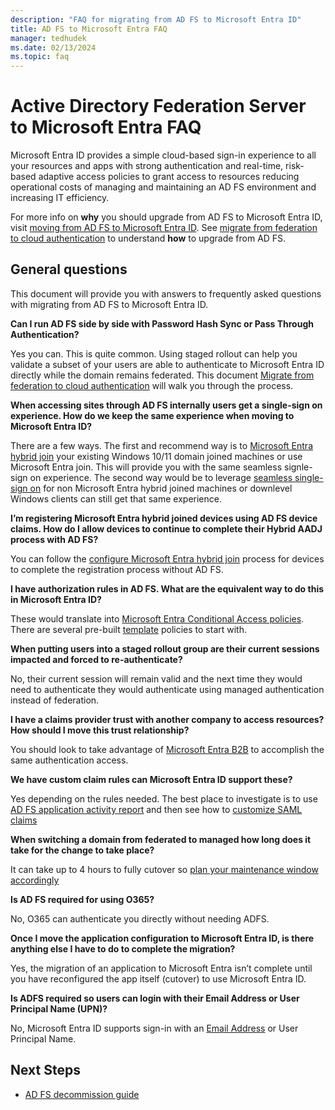 ```yaml
---
description: "FAQ for migrating from AD FS to Microsoft Entra ID"
title: AD FS to Microsoft Entra FAQ
manager: tedhudek
ms.date: 02/13/2024
ms.topic: faq
---
```




# Active Directory Federation Server to Microsoft Entra FAQ

Microsoft Entra ID provides a simple cloud-based sign-in experience to all your resources and apps with strong authentication and real-time, risk-based adaptive access policies to grant access to resources reducing operational costs of managing and maintaining an AD FS environment and increasing IT efficiency.

For more info on **why** you should upgrade from AD FS to Microsoft Entra ID, visit [moving from AD FS to Microsoft Entra ID](https://aka.ms/adfs2aad). See [migrate from federation to cloud authentication](/azure/active-directory/hybrid/migrate-from-federation-to-cloud-authentication) to understand **how** to upgrade from AD FS.

## General questions

This document will provide you with answers to frequently asked questions with migrating from AD FS to Microsoft Entra ID.  

**Can I run AD FS side by side with Password Hash Sync or Pass Through Authentication?**

Yes you can. This is quite common. Using staged rollout can help you validate a subset of your users are able to authenticate to Microsoft Entra ID directly while the domain remains federated. This document [Migrate from federation to cloud authentication](/azure/active-directory/hybrid/migrate-from-federation-to-cloud-authentication) will walk you through the process.

**When accessing sites through AD FS internally users get a single-sign on experience. How do we keep the same experience when moving to Microsoft Entra ID?**

There are a few ways. The first and recommend way is to [Microsoft Entra hybrid join](/azure/active-directory/devices/concept-azure-ad-join-hybrid) your existing Windows 10/11 domain joined machines or use Microsoft Entra join. This will provide you with the same seamless signle-sign on experience. The second way would be to leverage [seamless single-sign on](/azure/active-directory/hybrid/how-to-connect-sso-how-it-works) for non Microsoft Entra hybrid joined machines or downlevel Windows clients can still get that same experience.

**I’m registering Microsoft Entra hybrid joined devices using AD FS device claims. How do I allow devices to continue to complete their Hybrid AADJ process with AD FS?**

You can follow the [configure Microsoft Entra hybrid join](/azure/active-directory/devices/howto-hybrid-azure-ad-join#managed-domains) process for devices to complete the registration process without AD FS.  

**I have authorization rules in AD FS. What are the equivalent way to do this in Microsoft Entra ID?**

These would translate into [Microsoft Entra Conditional Access policies](/azure/active-directory/conditional-access/overview). There are several pre-built [template](/azure/active-directory/conditional-access/concept-conditional-access-policy-common) policies to start with.

**When putting users into a staged rollout group are their current sessions impacted and forced to re-authenticate?**

No, their current session will remain valid and the next time they would need to authenticate they would authenticate using managed authentication instead of federation.

**I have a claims provider trust with another company to access resources? How should I move this trust relationship?**

You should look to take advantage of [Microsoft Entra B2B](/azure/active-directory/external-identities/what-is-b2b) to accomplish the same authentication access.

**We have custom claim rules can Microsoft Entra ID support these?**

Yes depending on the rules needed. The best place to investigate is to use [AD FS application activity report](/azure/active-directory/manage-apps/migrate-adfs-application-activity) and then see how to [customize SAML claims](/azure/active-directory/develop/active-directory-saml-claims-customization)

**When switching a domain from federated to managed how long does it take for the change to take place?**

It can take up to 4 hours to fully cutover so [plan your maintenance window accordingly](/azure/active-directory/hybrid/migrate-from-federation-to-cloud-authentication#plan-the-maintenance-window)

**Is AD FS required for using O365?** 

No, O365 can authenticate you directly without needing ADFS.

**Once I move the application configuration to Microsoft Entra ID, is there anything else I have to do to complete the migration?**

Yes, the migration of an application to Microsoft Entra isn’t complete until you have reconfigured the app itself (cutover) to use Microsoft Entra ID.

**Is ADFS required so users can login with their Email Address or User Principal Name (UPN)?** 

No, Microsoft Entra ID supports sign-in with an [Email Address](/azure/active-directory/authentication/howto-authentication-use-email-signin) or User Principal Name.



## Next Steps
- [AD FS decommission guide](adfs-decommission-guide.md)
